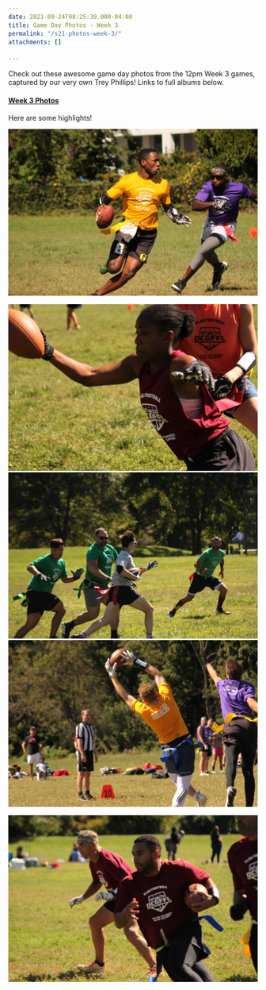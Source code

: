 ```yaml
---
date: 2021-09-24T08:25:39.000-04:00
title: Game Day Photos - Week 3
permalink: "/s21-photos-week-3/"
attachments: []

---
```

Check out these awesome game day photos from the 12pm Week 3 games, captured by our very own Trey Phillips!  Links to full albums below.

#### [Week 3 Photos](https://flickr.com/photos/55392288@N03/sets/72157719933755823)

Here are some highlights!

![](/img/f6c1a79d-cf5d-4133-a06f-cbea5931ed17.jpeg)

![](/img/67be70ab-8fcb-4a81-8e78-968207901387.jpeg)  
![](/img/18f091f7-20fc-419d-a595-eb5780a9308c.jpeg)  
![](/img/50f31551-0f75-4927-9a5a-8f6c748d6b00.jpeg)

![](/img/18d49cd3-da93-4962-96bb-e60115bd9803.jpeg)